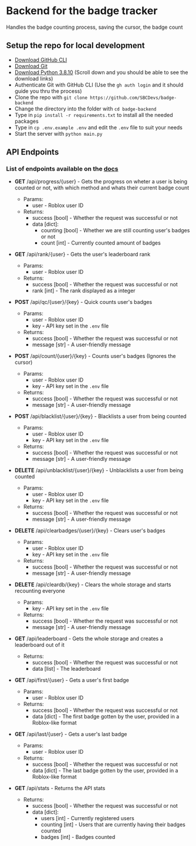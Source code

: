 # Backend for the badge tracker

Handles the badge counting process, saving the cursor, the badge count

## Setup the repo for local development

* [Download GitHub CLI](https://cli.github.com/)
* [Download Git](https://git-scm.com/downloads)
* [Download Python 3.8.10](https://www.python.org/downloads/release/python-3810/) (Scroll down and you should be able to see the download links)
* Authenticate Git with GitHub CLI (Use the `gh auth login` and it should guide you thru the process)
* Clone the repo with `git clone https://github.com/SBCDevs/badge-backend`
* Change the directory into the folder with `cd badge-backend`
* Type in `pip install -r requirements.txt` to install all the needed packages
* Type in `cp .env.example .env` and edit the `.env` file to suit your needs
* Start the server with `python main.py`

## API Endpoints 
### List of endpoints available on the [docs](https://sbc.gacek.wtf/docs)

* **GET** /api/progress/{user} - Gets the progress on wheter a user is being counted or not, with which method and whats their current badge count
	* Params:
		* user - Roblox user ID
	* Returns:
		* success [bool] - Whether the request was successful or not
		* data [dict]:
			* counting [bool] - Whether we are still counting user's badges or not
			* count [int] - Currently counted amount of badges

* **GET** /api/rank/{user} - Gets the user's leaderboard rank
	*  Params:
		* user - Roblox user ID
	* Returns:
		* success [bool] - Whether the request was successful or not
		* rank [int] - The rank displayed as a integer

* **POST** /api/qc/{user}/{key} - Quick counts user's badges
	*  Params:
		* user - Roblox user ID
		* key - API key set in the `.env` file
	* Returns:
		* success [bool] - Whether the request was successful or not
		* message [str] - A user-friendly message

* **POST** /api/count/{user}/{key} - Counts user's badges (Ignores the cursor)
	*  Params:
		* user - Roblox user ID
		* key - API key set in the `.env` file
	* Returns:
		* success [bool] - Whether the request was successful or not
		* message [str] - A user-friendly message

* **POST** /api/blacklist/{user}/{key} - Blacklists a user from being counted
	* Params:
		* user - Roblox user ID
		* key - API key set in the `.env` file
	* Returns:
		* success [bool] - Whether the request was successful or not
		* message [str] - A user-friendly message

* **DELETE** /api/unblacklist/{user}/{key} - Unblacklists a user from being counted
	* Params:
		* user - Roblox user ID
		* key - API key set in the `.env` file
	* Returns:
		* success [bool] - Whether the request was successful or not
		* message [str] - A user-friendly message

* **DELETE** /api/clearbadges/{user}/{key} - Clears user's badges
	* Params:
		* user - Roblox user ID
		* key - API key set in the `.env` file
	* Returns:
		* success [bool] - Whether the request was successful or not
		* message [str] - A user-friendly message

* **DELETE** /api/cleardb/{key} - Clears the whole storage and starts recounting everyone
	* Params:
		* key - API key set in the `.env` file
	* Returns:
		* success [bool] - Whether the request was successful or not
		* message [str] - A user-friendly message

* **GET** /api/leaderboard - Gets the whole storage and creates a leaderboard out of it
	* Returns:
		* success [bool] - Whether the request was successful or not
		* data [list] - The leaderboard

* **GET** /api/first/{user} - Gets a user's first badge
	* Params:
		* user - Roblox user ID
	* Returns:
		* success [bool] - Whether the request was successful or not
		* data [dict] - The first badge gotten by the user, provided in a Roblox-like format

* **GET** /api/last/{user} - Gets a user's last badge
	* Params:
		* user - Roblox user ID
	* Returns:
		* success [bool] - Whether the request was successful or not
		* data [dict] - The last badge gotten by the user, provided in a Roblox-like format

* **GET** /api/stats - Returns the API stats
	* Returns:
		* success [bool] - Whether the request was successful or not
		* data [dict]:
			* users [int] - Currently registered users
			* counting [int] - Users that are currently having their badges counted
			* badges [int] - Badges counted
